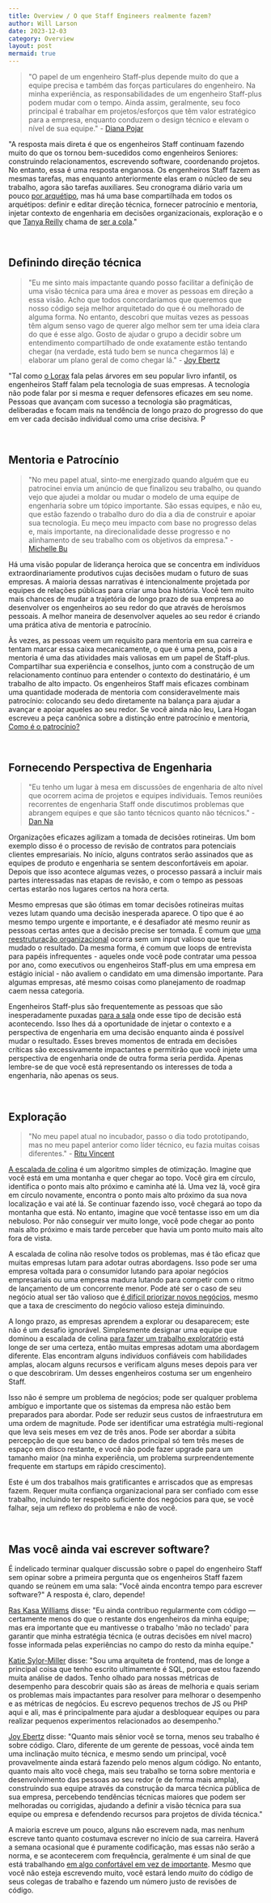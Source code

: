 ```yaml
---
title: Overview / O que Staff Engineers realmente fazem?
author: Will Larson 
date: 2023-12-03
category: Overview
layout: post
mermaid: true
---
```


> "O papel de um engenheiro Staff-plus depende muito do que a equipe precisa e também das forças particulares do engenheiro. Na minha experiência, as responsabilidades de um engenheiro Staff-plus podem mudar com o tempo. Ainda assim, geralmente, seu foco principal é trabalhar em projetos/esforços que têm valor estratégico para a empresa, enquanto conduzem o design técnico e elevam o nível de sua equipe." - [Diana Pojar](https://staffeng.com/stories/diana-pojar)


"A resposta mais direta é que os engenheiros Staff continuam fazendo muito do que os tornou bem-sucedidos como engenheiros Seniores: construindo relacionamentos, escrevendo software, coordenando projetos. No entanto, essa é uma resposta enganosa. Os engenheiros Staff fazem as mesmas tarefas, mas enquanto anteriormente elas eram o núcleo de seu trabalho, agora são tarefas auxiliares.
Seu cronograma diário varia um pouco [por arquétipo](https://staffeng.com/guides/staff-archetypes), mas há uma base compartilhada em todos os arquétipos: definir e editar direção técnica, fornecer patrocínio e mentoria, injetar contexto de engenharia em decisões organizacionais, exploração e o que [Tanya Reilly](https://noidea.dog) chama de [ser a cola](https://noidea.dog/glue)."

<br>

## Definindo direção técnica

> "Eu me sinto mais impactante quando posso facilitar a definição de uma visão técnica para uma área e mover as pessoas em direção a essa visão. Acho que todos concordaríamos que queremos que nosso código seja melhor arquitetado do que é ou melhorado de alguma forma. No entanto, descobri que muitas vezes as pessoas têm algum senso vago de querer algo melhor sem ter uma ideia clara do que é esse algo. Gosto de ajudar o grupo a decidir sobre um entendimento compartilhado de onde exatamente estão tentando chegar (na verdade, está tudo bem se nunca chegarmos lá) e elaborar um plano geral de como chegar lá." - [Joy Ebertz](https://staffeng.com/stories/joy-ebertz)

"Tal como [o Lorax](https://en.wikipedia.org/wiki/The_Lorax) fala pelas árvores em seu popular livro infantil, os engenheiros Staff falam pela tecnologia de suas empresas. A tecnologia não pode falar por si mesma e requer defensores eficazes em seu nome. Pessoas que avançam com sucesso a tecnologia são pragmáticas, deliberadas e focam mais na tendência de longo prazo do progresso do que em ver cada decisão individual como uma crise decisiva. P

<br>

## Mentoria e Patrocínio

> "No meu papel atual, sinto-me energizado quando alguém que eu patrocinei envia um anúncio de que finalizou seu trabalho, ou quando vejo que ajudei a moldar ou mudar o modelo de uma equipe de engenharia sobre um tópico importante. São essas equipes, e não eu, que estão fazendo o trabalho duro do dia a dia de construir e apoiar sua tecnologia. Eu meço meu impacto com base no progresso delas e, mais importante, na direcionalidade desse progresso e no alinhamento de seu trabalho com os objetivos da empresa." - [Michelle Bu](https://staffeng.com/stories/michelle-bu)

Há uma visão popular de liderança heroica que se concentra em indivíduos extraordinariamente produtivos cujas decisões mudam o futuro de suas empresas. A maioria dessas narrativas é intencionalmente projetada por equipes de relações públicas para criar uma boa história. Você tem muito mais chances de mudar a trajetória de longo prazo de sua empresa ao desenvolver os engenheiros ao seu redor do que através de heroísmos pessoais. A melhor maneira de desenvolver aqueles ao seu redor é criando uma prática ativa de mentoria e patrocínio.

Às vezes, as pessoas veem um requisito para mentoria em sua carreira e tentam marcar essa caixa mecanicamente, o que é uma pena, pois a mentoria é uma das atividades mais valiosas em um papel de Staff-plus. Compartilhar sua experiência e conselhos, junto com a construção de um relacionamento contínuo para entender o contexto do destinatário, é um trabalho de alto impacto. Os engenheiros Staff mais eficazes combinam uma quantidade moderada de mentoria com consideravelmente mais patrocínio: colocando seu dedo diretamente na balança para ajudar a avançar e apoiar aqueles ao seu redor. Se você ainda não leu, Lara Hogan escreveu a peça canônica sobre a distinção entre patrocínio e mentoria, [Como é o patrocínio?](https://larahogan.me/blog/what-sponsorship-looks-like/)

<br>

## Fornecendo Perspectiva de Engenharia

> "Eu tenho um lugar à mesa em discussões de engenharia de alto nível que ocorrem acima de projetos e equipes individuais. Temos reuniões recorrentes de engenharia Staff onde discutimos problemas que abrangem equipes e que são tanto técnicos quanto não técnicos." - [Dan Na](https://staffeng.com/stories/dan-na)

Organizações eficazes agilizam a tomada de decisões rotineiras. Um bom exemplo disso é o processo de revisão de contratos para potenciais clientes empresariais. No início, alguns contratos serão assinados que as equipes de produto e engenharia se sentem desconfortáveis em apoiar. Depois que isso acontece algumas vezes, o processo passará a incluir mais partes interessadas nas etapas de revisão, e com o tempo as pessoas certas estarão nos lugares certos na hora certa.

Mesmo empresas que são ótimas em tomar decisões rotineiras muitas vezes lutam quando uma decisão inesperada aparece. O tipo que é ao mesmo tempo urgente e importante, e é desafiador até mesmo reunir as pessoas certas antes que a decisão precise ser tomada. É comum que [uma reestruturação organizacional](https://lethain.com/running-an-engineering-reorg/) ocorra sem um input valioso que teria mudado o resultado. Da mesma forma, é comum que loops de entrevista para papéis infrequentes - aqueles onde você pode contratar uma pessoa por ano, como executivos ou engenheiros Staff-plus em uma empresa em estágio inicial - não avaliem o candidato em uma dimensão importante. Para algumas empresas, até mesmo coisas como planejamento de roadmap caem nessa categoria.

Engenheiros Staff-plus são frequentemente as pessoas que são inesperadamente puxadas [para a sala](https://staffeng.com/guides/getting-in-the-room) onde esse tipo de decisão está acontecendo. Isso lhes dá a oportunidade de injetar o contexto e a perspectiva de engenharia em uma decisão enquanto ainda é possível mudar o resultado. Esses breves momentos de entrada em decisões críticas são excessivamente impactantes e permitirão que você injete uma perspectiva de engenharia onde de outra forma seria perdida. Apenas lembre-se de que você está representando os interesses de toda a engenharia, não apenas os seus.

<br>

## Exploração

> "No meu papel atual no incubador, passo o dia todo prototipando, mas no meu papel anterior como líder técnico, eu fazia muitas coisas diferentes." - [Ritu Vincent](https://staffeng.com/stories/ritu-vincent)

[A escalada de colina](https://en.wikipedia.org/wiki/Hill_climbing) é um algoritmo simples de otimização. Imagine que você está em uma montanha e quer chegar ao topo. Você gira em círculo, identifica o ponto mais alto próximo e caminha até lá. Uma vez lá, você gira em círculo novamente, encontra o ponto mais alto próximo da sua nova localização e vai até lá. Se continuar fazendo isso, você chegará ao topo da montanha que está. No entanto, imagine que você tentasse isso em um dia nebuloso. Por não conseguir ver muito longe, você pode chegar ao ponto mais alto próximo e mais tarde perceber que havia um ponto muito mais alto fora de vista.

A escalada de colina não resolve todos os problemas, mas é tão eficaz que muitas empresas lutam para adotar outras abordagens. Isso pode ser uma empresa voltada para o consumidor lutando para apoiar negócios empresariais ou uma empresa madura lutando para competir com o ritmo de lançamento de um concorrente menor. Pode até ser o caso de seu negócio atual ser tão valioso que [é difícil priorizar novos negócios](https://en.wikipedia.org/wiki/The_Innovator's_Dilemma), mesmo que a taxa de crescimento do negócio valioso esteja diminuindo.

A longo prazo, as empresas aprendem a explorar ou desaparecem; este não é um desafio ignorável. Simplesmente designar uma equipe que dominou a escalada de colina [para fazer um trabalho exploratório](https://lethain.com/how-to-invest-technical-infrastructure/) está longe de ser uma certeza, então muitas empresas adotam uma abordagem diferente. Elas encontram alguns indivíduos confiáveis com habilidades amplas, alocam alguns recursos e verificam alguns meses depois para ver o que descobriram. Um desses engenheiros costuma ser um engenheiro Staff.

Isso não é sempre um problema de negócios; pode ser qualquer problema ambíguo e importante que os sistemas da empresa não estão bem preparados para abordar. Pode ser reduzir seus custos de infraestrutura em uma ordem de magnitude. Pode ser identificar uma estratégia multi-regional que leva seis meses em vez de três anos. Pode ser abordar a súbita percepção de que seu banco de dados principal só tem três meses de espaço em disco restante, e você não pode fazer upgrade para um tamanho maior (na minha experiência, um problema surpreendentemente frequente em startups em rápido crescimento).

Este é um dos trabalhos mais gratificantes e arriscados que as empresas fazem. Requer muita confiança organizacional para ser confiado com esse trabalho, incluindo ter respeito suficiente dos negócios para que, se você falhar, seja um reflexo do problema e não de você.

<br>

## Mas você ainda vai escrever software?

É indelicado terminar qualquer discussão sobre o papel do engenheiro Staff sem opinar sobre a primeira pergunta que os engenheiros Staff fazem quando se reúnem em uma sala: "Você ainda encontra tempo para escrever software?" A resposta é, claro, depende!

[Ras Kasa Williams](https://staffeng.com/stories/ras-kasa-williams) disse: "Eu ainda contribuo regularmente com código — certamente menos do que o restante dos engenheiros da minha equipe; mas era importante que eu mantivesse o trabalho 'mão no teclado' para garantir que minha estratégia técnica (e outras decisões em nível macro) fosse informada pelas experiências no campo do resto da minha equipe."

[Katie Sylor-Miller](https://staffeng.com/stories/katie-sylor-miller) disse: "Sou uma arquiteta de frontend, mas de longe a principal coisa que tenho escrito ultimamente é SQL, porque estou fazendo muita análise de dados. Tenho olhado para nossas métricas de desempenho para descobrir quais são as áreas de melhoria e quais seriam os problemas mais impactantes para resolver para melhorar o desempenho e as métricas de negócios. Eu escrevo pequenos trechos de JS ou PHP aqui e ali, mas é principalmente para ajudar a desbloquear equipes ou para realizar pequenos experimentos relacionados ao desempenho."

[Joy Ebertz](https://staffeng.com/stories/joy-ebertz) disse: "Quanto mais sênior você se torna, menos seu trabalho é sobre código. Claro, diferente de um gerente de pessoas, você ainda tem uma inclinação muito técnica, e mesmo sendo um principal, você provavelmente ainda estará fazendo pelo menos algum código. No entanto, quanto mais alto você chega, mais seu trabalho se torna sobre mentoria e desenvolvimento das pessoas ao seu redor (e de forma mais ampla), construindo sua equipe através da construção da marca técnica pública de sua empresa, percebendo tendências técnicas maiores que podem ser melhoradas ou corrigidas, ajudando a definir a visão técnica para sua equipe ou empresa e defendendo recursos para projetos de dívida técnica."

A maioria escreve um pouco, alguns não escrevem nada, mas nenhum escreve tanto quanto costumava escrever no início de sua carreira. Haverá a semana ocasional que é puramente codificação, mas essas não serão a norma, e se acontecerem com frequência, geralmente é um sinal de que está trabalhando [em algo confortável em vez de importante](https://staffeng.com/guides/work-on-what-matters). Mesmo que você não esteja escrevendo muito, você estará lendo *muito* do código de seus colegas de trabalho e fazendo um número justo de revisões de código.
